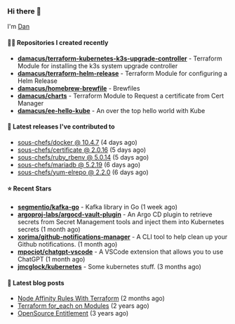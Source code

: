 

### Hi there 👋

I'm [Dan](https://medium.com/@dan.m.webb)

#### 👨‍💻 Repositories I created recently
- **[damacus/terraform-kubernetes-k3s-upgrade-controller](https://github.com/damacus/terraform-kubernetes-k3s-upgrade-controller)** - Terraform Module for installing the k3s system upgrade controller
- **[damacus/terraform-helm-release](https://github.com/damacus/terraform-helm-release)** - Terraform Module for configuring a Helm Release
- **[damacus/homebrew-brewfile](https://github.com/damacus/homebrew-brewfile)** - Brewfiles
- **[damacus/charts](https://github.com/damacus/charts)** - Terraform Module to Request a certificate from Cert Manager
- **[damacus/ee-hello-kube](https://github.com/damacus/ee-hello-kube)** - An over the top hello world with Kube

#### 🚀 Latest releases I've contributed to


- [sous-chefs/docker @ 10.4.7](https://github.com/sous-chefs/docker/releases/tag/10.4.7) (4 days ago)
- [sous-chefs/certificate @ 2.0.16](https://github.com/sous-chefs/certificate/releases/tag/2.0.16) (5 days ago)
- [sous-chefs/ruby_rbenv @ 5.0.14](https://github.com/sous-chefs/ruby_rbenv/releases/tag/5.0.14) (5 days ago)
- [sous-chefs/mariadb @ 5.2.19](https://github.com/sous-chefs/mariadb/releases/tag/5.2.19) (6 days ago)
- [sous-chefs/yum-elrepo @ 2.2.0](https://github.com/sous-chefs/yum-elrepo/releases/tag/2.2.0) (6 days ago)

#### ⭐ Recent Stars


- **[segmentio/kafka-go](https://github.com/segmentio/kafka-go)** - Kafka library in Go (1 week ago)
- **[argoproj-labs/argocd-vault-plugin](https://github.com/argoproj-labs/argocd-vault-plugin)** - An Argo CD plugin to retrieve secrets from Secret Management tools and inject them into Kubernetes secrets (1 month ago)
- **[xorima/github-notifications-manager](https://github.com/xorima/github-notifications-manager)** - A CLI tool to help clean up your Github notifications. (1 month ago)
- **[mpociot/chatgpt-vscode](https://github.com/mpociot/chatgpt-vscode)** - A VSCode extension that allows you to use ChatGPT (1 month ago)
- **[jmcglock/kubernetes](https://github.com/jmcglock/kubernetes)** - Some kubernetes stuff. (3 months ago)

#### 📄 Latest blog posts
- [Node Affinity Rules With Terraform](https://awstip.com/node-affinity-rules-with-terraform-a0766e0bb1da?source=rss-bbba9c670f6e------2) (2 months ago)
- [Terraform for_each on Modules](https://medium.com/@dan.m.webb/terraform-for-each-on-modules-bcf17c97e9ff?source=rss-bbba9c670f6e------2) (2 years ago)
- [OpenSource Entitlement](https://medium.com/@dan.m.webb/opensource-entitlement-f4584a035063?source=rss-bbba9c670f6e------2) (3 years ago)
